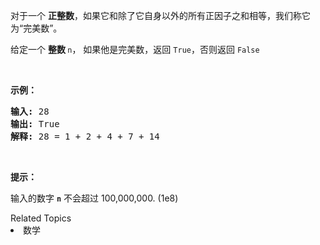 <p>对于一个&nbsp;<strong>正整数</strong>，如果它和除了它自身以外的所有正因子之和相等，我们称它为&ldquo;完美数&rdquo;。</p>

<p>给定一个&nbsp;<strong>整数&nbsp;</strong><code>n</code>，&nbsp;如果他是完美数，返回&nbsp;<code>True</code>，否则返回&nbsp;<code>False</code></p>

<p>&nbsp;</p>

<p><strong>示例：</strong></p>

<pre><strong>输入:</strong> 28
<strong>输出:</strong> True
<strong>解释:</strong> 28 = 1 + 2 + 4 + 7 + 14
</pre>

<p>&nbsp;</p>

<p><strong>提示：</strong></p>

<p>输入的数字&nbsp;<strong><code>n</code></strong> 不会超过 100,000,000. (1e8)</p>
<div><div>Related Topics</div><div><li>数学</li></div></div>
